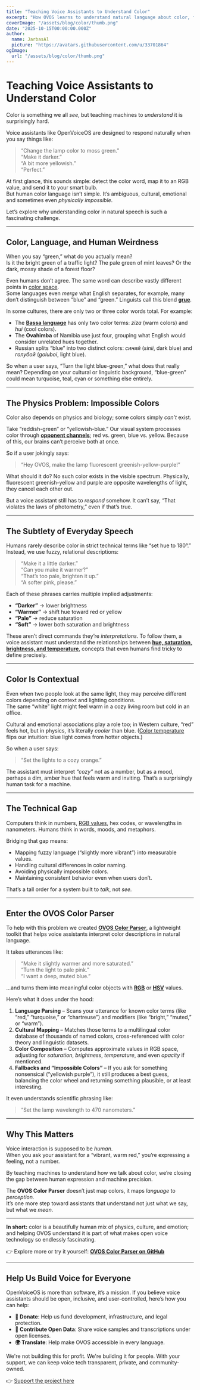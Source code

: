 ```yaml
---
title: "Teaching Voice Assistants to Understand Color"
excerpt: "How OVOS learns to understand natural language about color, from 'moss green' to 'slightly warmer pink'"
coverImage: "/assets/blog/color/thumb.png"
date: "2025-10-15T00:00:00.000Z"
author:
  name: JarbasAl
  picture: "https://avatars.githubusercontent.com/u/33701864"
ogImage:
  url: "/assets/blog/color/thumb.png"
---
```

# Teaching Voice Assistants to Understand Color

Color is something we all *see*, but teaching machines to *understand* it is surprisingly hard.

Voice assistants like OpenVoiceOS are designed to respond naturally when you say things like:

> “Change the lamp color to moss green.”  
> “Make it darker.”  
> “A bit more yellowish.”  
> “Perfect.”

At first glance, this sounds simple: detect the color word, map it to an RGB value, and send it to your smart bulb.  
But human color language isn’t simple. It’s ambiguous, cultural, emotional and sometimes even *physically impossible*.

Let’s explore why understanding color in natural speech is such a fascinating challenge.

---

## Color, Language, and Human Weirdness

When you say “green,” what do you actually mean?  
Is it the bright green of a traffic light? The pale green of mint leaves? Or the dark, mossy shade of a forest floor?

Even humans don’t agree. The same word can describe vastly different points in [color space](https://en.wikipedia.org/wiki/Color_space).  
Some languages even *merge* what English separates, for example, many don’t distinguish between “blue” and “green.” Linguists call this blend **[grue](https://en.wikipedia.org/wiki/Blue–green_distinction_in_language)**.

In some cultures, there are only two or three color words total. For example:

- The **[Bassa language](https://en.wikipedia.org/wiki/Bassa_language_(Liberia))** has only two color terms: *ziza* (warm colors) and *hui* (cool colors).
- The **Ovahimba** of Namibia use just four, grouping what English would consider unrelated hues together.
- Russian splits “blue” into two distinct colors: *синий* (*sinii*, dark blue) and *голубой* (*goluboi*, light blue).

So when a user says, “Turn the light blue-green,” what does that really mean? Depending on your cultural or linguistic background, “blue-green” could mean turquoise, teal, cyan or something else entirely.

---

## The Physics Problem: Impossible Colors

Color also depends on physics and biology; some colors simply *can’t* exist.

Take “reddish-green” or “yellowish-blue.” Our visual system processes color through **[opponent channels](https://en.wikipedia.org/wiki/Opponent_process)**; red vs. green, blue vs. yellow. Because of this, our brains can’t perceive both at once.

So if a user jokingly says:

> “Hey OVOS, make the lamp fluorescent greenish-yellow-purple!”

What should it do? No such color exists in the visible spectrum. Physically, fluorescent greenish-yellow and purple are opposite wavelengths of light, they cancel each other out.

But a voice assistant still has to *respond* somehow. It can’t say, “That violates the laws of photometry,” even if that’s true.

---

## The Subtlety of Everyday Speech

Humans rarely describe color in strict technical terms like “set hue to 180°.” Instead, we use fuzzy, relational descriptions:

> “Make it a little darker.”  
> “Can you make it warmer?”  
> “That’s too pale, brighten it up.”  
> “A softer pink, please.”

Each of these phrases carries multiple implied adjustments:

- **“Darker”** → lower brightness  
- **“Warmer”** → shift hue toward red or yellow  
- **“Pale”** → reduce saturation  
- **“Soft”** → lower both saturation and brightness  

These aren’t direct commands they’re *interpretations*. To follow them, a voice assistant must understand the relationships between **[hue, saturation, brightness, and temperature](https://en.wikipedia.org/wiki/HSL_and_HSV)**, concepts that even humans find tricky to define precisely.

---

## Color Is Contextual

Even when two people look at the same light, they may perceive different colors depending on context and lighting conditions.  
The same “white” light might feel warm in a cozy living room but cold in an office.

Cultural and emotional associations play a role too; in Western culture, “red” feels hot, but in physics, it’s literally *cooler* than blue. ([Color temperature](https://en.wikipedia.org/wiki/Color_temperature) flips our intuition: blue light comes from hotter objects.)

So when a user says:

> “Set the lights to a cozy orange.”

The assistant must interpret *“cozy”* not as a number, but as a mood, perhaps a dim, amber hue that feels warm and inviting. That’s a surprisingly human task for a machine.

---

## The Technical Gap

Computers think in numbers, [RGB values](https://en.wikipedia.org/wiki/RGB_color_model), hex codes, or wavelengths in nanometers. Humans think in words, moods, and metaphors.

Bridging that gap means:

- Mapping fuzzy language (“slightly more vibrant”) into measurable values.  
- Handling cultural differences in color naming.  
- Avoiding physically impossible colors.  
- Maintaining consistent behavior even when users don’t.

That’s a tall order for a system built to *talk*, not *see.*

---

## Enter the OVOS Color Parser

To help with this problem we created [**OVOS Color Parser**](https://github.com/OpenVoiceOS/ovos-color-parser), a lightweight toolkit that helps voice assistants interpret color descriptions in natural language.

It takes utterances like:

> “Make it slightly warmer and more saturated.”  
> “Turn the light to pale pink.”  
> “I want a deep, muted blue.”

…and turns them into meaningful color objects with **[RGB](https://en.wikipedia.org/wiki/RGB_color_model)** or **[HSV](https://en.wikipedia.org/wiki/HSL_and_HSV)** values.

Here’s what it does under the hood:

1. **Language Parsing** – Scans your utterance for known color terms (like “red,” “turquoise,” or “chartreuse”) and modifiers (like “bright,” “muted,” or “warm”).  
2. **Cultural Mapping** – Matches those terms to a multilingual color database of thousands of named colors, cross-referenced with color theory and linguistic datasets.  
3. **Color Composition** – Computes approximate values in RGB space, adjusting for *saturation*, *brightness*, *temperature*, and even *opacity* if mentioned.  
4. **Fallbacks and “Impossible Colors”** – If you ask for something nonsensical (“yellowish purple”), it still produces a best guess, balancing the color wheel and returning something plausible, or at least interesting.  

It even understands scientific phrasing like:

> “Set the lamp wavelength to 470 nanometers.”

---

## Why This Matters

Voice interaction is supposed to be *human*.  
When you ask your assistant for a “vibrant, warm red,” you’re expressing a feeling, not a number.

By teaching machines to understand how we talk about color, we’re closing the gap between human expression and machine precision.

The **OVOS Color Parser** doesn’t just map colors, it maps *language* to *perception.*  
It’s one more step toward assistants that understand not just what we say, but what we *mean.*

---

**In short:** color is a beautifully human mix of physics, culture, and emotion; and helping OVOS understand it is part of what makes open voice technology so endlessly fascinating.

👉 Explore more or try it yourself: [**OVOS Color Parser on GitHub**](https://github.com/OpenVoiceOS/ovos-color-parser)

---

## Help Us Build Voice for Everyone

OpenVoiceOS is more than software, it’s a mission. If you believe voice assistants should be open, inclusive, and user-controlled, here’s how you can help:

- **💸 Donate**: Help us fund development, infrastructure, and legal protection.
- **📣 Contribute Open Data**: Share voice samples and transcriptions under open licenses.
- **🌍 Translate**: Help make OVOS accessible in every language.

We're not building this for profit. We're building it for people. With your support, we can keep voice tech transparent, private, and community-owned.

👉 [Support the project here](https://www.openvoiceos.org/contribution)
